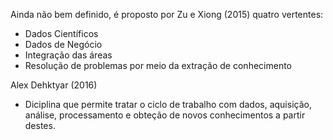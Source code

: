 Ainda não bem definido, é proposto por Zu e Xiong (2015) quatro vertentes:
- Dados Científicos
- Dados de Negócio
- Integração das áreas
- Resolução de problemas por meio da extração de conhecimento

Alex Dehktyar (2016)
- Diciplina que permite tratar o ciclo de trabalho com dados, aquisição, análise, processamento e obteção de novos conhecimentos a partir destes.

